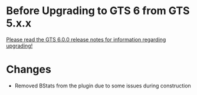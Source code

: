 # Before Upgrading to GTS 6 from GTS 5.x.x

[Please read the GTS 6.0.0 release notes for information regarding upgrading!](https://ore.spongepowered.org/NickImpact/GTS/versions/6.0.0)

# Changes
* Removed BStats from the plugin due to some issues during construction